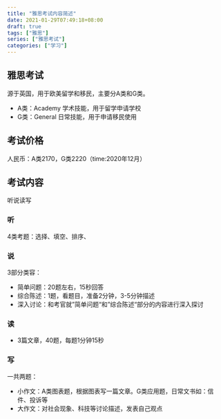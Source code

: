```yaml
---
title: "雅思考试内容简述"
date: 2021-01-29T07:49:18+08:00
draft: true
tags: ["雅思"]
series: ["雅思考试"]
categories: ["学习"]
---
```


## 雅思考试
源于英国，用于欧美留学和移民，主要分A类和G类。
* A类：Academy 学术技能，用于留学申请学校
* G类：General 日常技能，用于申请移民使用

## 考试价格
人民币：A类2170，G类2220（time:2020年12月）

## 考试内容

听说读写

### 听

4类考题：选择、填空、排序、

### 说

3部分类容：
* 简单问题：20题左右，15秒回答
* 综合陈述：1题，看题目，准备2分钟，3-5分钟描述
* 深入讨论：和考官就”简单问题“和”综合陈述“部分的内容进行深入探讨

### 读
* 3篇文章，40题，每题1分钟15秒

### 写
一共两题：
* 小作文：A类图表题，根据图表写一篇文章。G类应用题，日常文书如：信件、投诉等
* 大作文：对社会现象、科技等讨论描述，发表自己观点